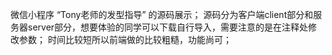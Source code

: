 微信小程序 “Tony老师的发型指导” 的源码展示；
源码分为客户端client部分和服务器server部分，想要体验的同学可以下载自行导入，需要注意的是在注释处修改参数；
时间比较短所以前端做的比较粗糙，功能尚可；
